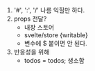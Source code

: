 1. '#', ':', '/' 나름 익힐만 하다.
2. props 전달?
    - 내장 스토어
    - svelte/store {writable}
    - 변수에 $ 붙이면 안 된다.
3. 반응성을 위해
   - todos = todos; 생소함